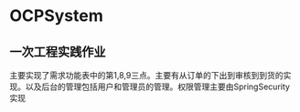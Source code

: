 # OCPSystem
## 一次工程实践作业
主要实现了需求功能表中的第1,8,9三点。主要有从订单的下出到审核到到货的实现。以及后台的管理包括用户和管理员的管理。权限管理主要由SpringSecurity实现
